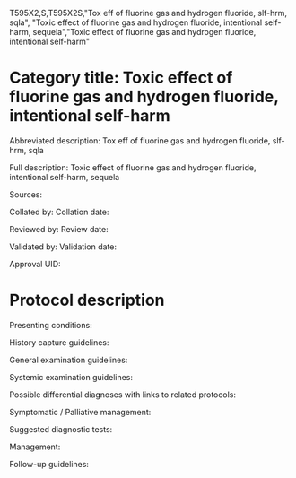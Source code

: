 T595X2,S,T595X2S,"Tox eff of fluorine gas and hydrogen fluoride, slf-hrm, sqla", "Toxic effect of fluorine gas and hydrogen fluoride, intentional self-harm, sequela","Toxic effect of fluorine gas and hydrogen fluoride, intentional self-harm"
# Category title: Toxic effect of fluorine gas and hydrogen fluoride, intentional self-harm

Abbreviated description: Tox eff of fluorine gas and hydrogen fluoride, slf-hrm, sqla

Full description: Toxic effect of fluorine gas and hydrogen fluoride, intentional self-harm, sequela

Sources:

Collated by:
Collation date:

Reviewed by:
Review date:

Validated by:
Validation date:

Approval UID:

# Protocol description

Presenting conditions:

History capture guidelines:

General examination guidelines:

Systemic examination guidelines:

Possible differential diagnoses with links to related protocols:

Symptomatic / Palliative management:

Suggested diagnostic tests:

Management:

Follow-up guidelines:
